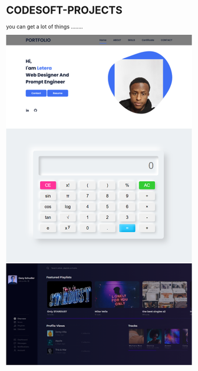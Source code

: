 # CODESOFT-PROJECTS
you can get a lot of things ........

<img src="./PORTFOLIO/preview.png" alt="description" >
<img src="./CALCULATOR/preview.png" alt="description" >
<img src="./LANDING-PAGE/preview.png" alt="description" >


